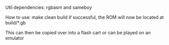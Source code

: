Util dependencies: rgbasm and sameboy

How to use:
make clean build
if successful, the ROM will now be located at build/*.gb

This can then be copied over into a flash cart or can be played on an emulator
